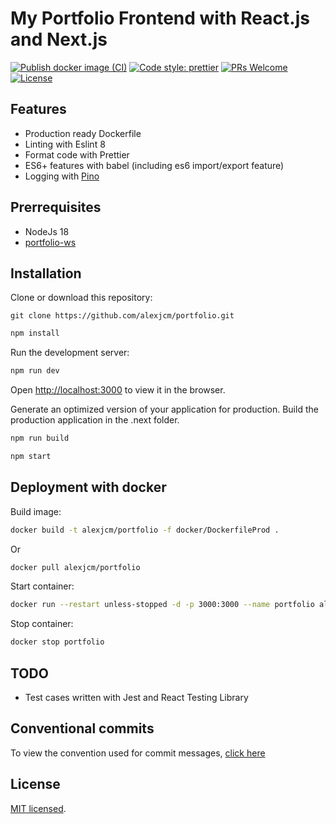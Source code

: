 # My Portfolio Frontend with React.js and Next.js

[![Publish docker image (CI)](https://github.com/alexjcm/portfolio/actions/workflows/publish-docker-image.yml/badge.svg?branch=main)](https://github.com/alexjcm/portfolio/actions/workflows/publish-docker-image.yml) [![Code style: prettier](https://img.shields.io/badge/code_style-prettier-ff69b4.svg?style=flat-square)](https://github.com/prettier/prettier) [![PRs Welcome](https://img.shields.io/badge/PRs-welcome-brightgreen.svg)](https://github.com/alexjcm/portfolio) [![License](https://img.shields.io/badge/license-MIT-blue.svg)](https://github.com/facebook/react/blob/master/LICENSE)

## Features

- Production ready Dockerfile
- Linting with Eslint 8
- Format code with Prettier
- ES6+ features with babel (including es6 import/export feature)
- Logging with [Pino](https://www.npmjs.com/package/pino)

## Prerrequisites

- NodeJs 18
- [portfolio-ws](https://github.com/alexjcm/portfolio-ws)

## Installation

Clone or download this repository:

```
git clone https://github.com/alexjcm/portfolio.git
```

```bash
npm install
```

Run the development server:

```bash
npm run dev
```

Open [http://localhost:3000](http://localhost:3000) to view it in the browser.

Generate an optimized version of your application for production.
Build the production application in the .next folder.

```bash
npm run build
```

```bash
npm start
```

## Deployment with docker

Build image:

```bash
docker build -t alexjcm/portfolio -f docker/DockerfileProd .
```

Or

```bash
docker pull alexjcm/portfolio
```

Start container:

```bash
docker run --restart unless-stopped -d -p 3000:3000 --name portfolio alexjcm/portfolio
```

Stop container:

```bash
docker stop portfolio
```

## TODO

- Test cases written with Jest and React Testing Library

## Conventional commits

To view the convention used for commit messages, [click here](https://gist.github.com/alexjcm/6cc0a0a1ed96c85675a9d92706e1099d)

## License

[MIT licensed](./LICENSE).
